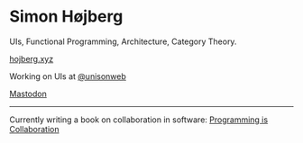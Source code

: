 # Simon Højberg
UIs, Functional Programming, Architecture, Category Theory. 

[hojberg.xyz](https://hojberg.xyz)

Working on UIs at [@unisonweb](https://github.com/unisonweb)

<a rel="me" href="https://hachyderm.io/@hojberg">Mastodon</a>

---

Currently writing a book on collaboration in software: [Programming is Collaboration](https://programming-is-collaboration.com)

<!--
**hojberg/hojberg** is a ✨ _special_ ✨ repository because its `README.md` (this file) appears on your GitHub profile.

Here are some ideas to get you started:

- 🔭 I’m currently working on ...
- 🌱 I’m currently learning ...
- 👯 I’m looking to collaborate on ...
- 🤔 I’m looking for help with ...
- 💬 Ask me about ...
- 📫 How to reach me: ...
- 😄 Pronouns: ...
- ⚡ Fun fact: ...
-->
